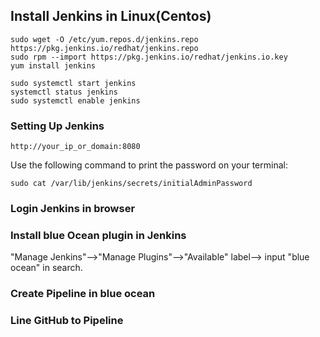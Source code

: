 ## Install Jenkins in Linux(Centos)

```
sudo wget -O /etc/yum.repos.d/jenkins.repo https://pkg.jenkins.io/redhat/jenkins.repo
sudo rpm --import https://pkg.jenkins.io/redhat/jenkins.io.key
yum install jenkins

sudo systemctl start jenkins
systemctl status jenkins
sudo systemctl enable jenkins
```
### Setting Up Jenkins 
```
http://your_ip_or_domain:8080
```
Use the following command to print the password on your terminal:
```
sudo cat /var/lib/jenkins/secrets/initialAdminPassword
```
### Login Jenkins in browser

### Install blue Ocean plugin in Jenkins
"Manage Jenkins"-->"Manage Plugins"-->"Available" label--> input "blue ocean" in search.

### Create Pipeline in blue ocean
### Line GitHub to Pipeline
